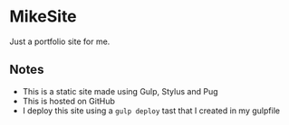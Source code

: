 # MikeSite

Just a portfolio site for me.

## Notes

- This is a static site made using Gulp, Stylus and Pug
- This is hosted on GitHub
- I deploy this site using a `gulp deploy` tast that I created in my gulpfile
